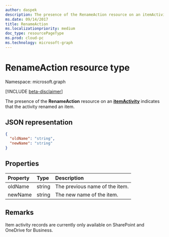 ```yaml
---
author: daspek
description: The presence of the RenameAction resource on an itemActivity indicates that the activity renamed an item.
ms.date: 09/14/2017
title: RenameAction
ms.localizationpriority: medium
doc_type: resourcePageType
ms.prod: cloud-pc
ms.technology: microsoft-graph
---
```


# RenameAction resource type

Namespace: microsoft.graph

[!INCLUDE [beta-disclaimer](../../includes/beta-disclaimer.md)]

The presence of the **RenameAction** resource on an [**itemActivity**][activity] indicates that the activity renamed an item.

[activity]: itemactivity.md

## JSON representation

<!-- {
  "blockType": "resource",
  "optionalProperties": [ ],
  "@type": "microsoft.graph.renameAction"
}-->

```json
{
  "oldName": "string",
  "newName": "string"
}
```

## Properties

| Property | Type   | Description                    |
| :------- | :----- | :----------------------------- |
| oldName  | string | The previous name of the item. |
| newName  | string | The new name of the item.      |

## Remarks

Item activity records are currently only available on SharePoint and OneDrive for Business.

<!--
{
  "type": "#page.annotation",
  "description": "The RenameAction object provides information about an activity that renamed an item.",
  "keywords": "activities,activity,action,rename,renamed",
  "section": "documentation",
  "tocPath": "Resources/RenameAction",
  "suppressions": []
}
-->
